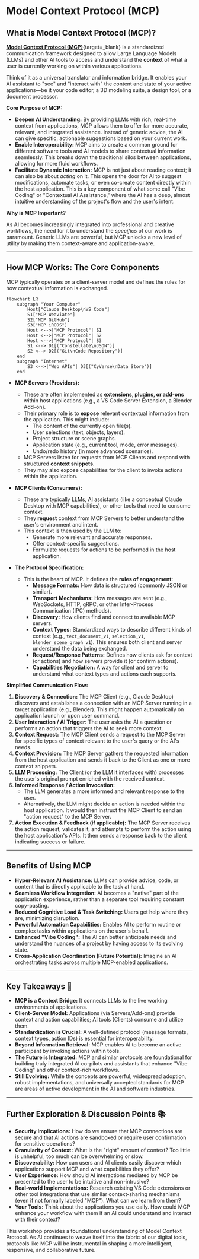# Model Context Protocol (MCP) 

## What is Model Context Protocol (MCP)? 

[**Model Context Protocol (MCP)**](https://modelcontextprotocol.io/introduction){target=_blank} is a standardized communication framework designed to allow Large Language Models (LLMs) and other AI tools to access and understand the **context** of what a user is currently working on within various applications.

Think of it as a universal translator and information bridge. It enables your AI assistant to "see" and "interact with" the content and state of your active applications—be it your code editor, a 3D modeling suite, a design tool, or a document processor.

**Core Purpose of MCP:**

* **Deepen AI Understanding:** By providing LLMs with rich, real-time context from applications, MCP allows them to offer far more accurate, relevant, and integrated assistance. Instead of generic advice, the AI can give specific, actionable suggestions based on your current work.
* **Enable Interoperability:** MCP aims to create a common ground for different software tools and AI models to share contextual information seamlessly. This breaks down the traditional silos between applications, allowing for more fluid workflows.
* **Facilitate Dynamic Interaction:** MCP is not just about reading context; it can also be about *acting* on it. This opens the door for AI to suggest modifications, automate tasks, or even co-create content directly within the host application. This is a key component of what some call "Vibe Coding" or "Contextual AI Assistance," where the AI has a deep, almost intuitive understanding of the project's flow and the user's intent.

**Why is MCP Important?**

As AI becomes increasingly integrated into professional and creative workflows, the need for it to understand the *specifics* of our work is paramount. Generic LLMs are powerful, but MCP unlocks a new level of utility by making them context-aware and application-aware.

---

## How MCP Works: The Core Components 

MCP typically operates on a client-server model and defines the rules for how contextual information is exchanged.

```mermaid
flowchart LR
    subgraph "Your Computer"
        Host["Claude Desktop\nVS Code"]
        S1["MCP Weaviate"]
        S2["MCP GitHub"]
        S3["MCP iRODS"]
        Host <-->|"MCP Protocol"| S1
        Host <-->|"MCP Protocol"| S2
        Host <-->|"MCP Protocol"| S3
        S1 <--> D1[("Constellate\nJSON")]
        S2 <--> D2[("Git\nCode Repository")]
    end
    subgraph "Internet"
        S3 <-->|"Web APIs"| D3[("CyVerse\nData Store")]
    end
```

* **MCP Servers (Providers):**
    * These are often implemented as **extensions, plugins, or add-ons** within host applications (e.g., a VS Code Server Extension, a Blender Add-on).
    * Their primary role is to **expose** relevant contextual information from the application. This might include:
        * The content of the currently open file(s).
        * User selections (text, objects, layers).
        * Project structure or scene graphs.
        * Application state (e.g., current tool, mode, error messages).
        * Undo/redo history (in more advanced scenarios).
    * MCP Servers listen for requests from MCP Clients and respond with structured **context snippets**.
    * They may also expose capabilities for the client to invoke actions within the application.

* **MCP Clients (Consumers):**
    * These are typically LLMs, AI assistants (like a conceptual Claude Desktop with MCP capabilities), or other tools that need to consume context.
    * They **request** context from MCP Servers to better understand the user's environment and intent.
    * This context is then used by the LLM to:
        * Generate more relevant and accurate responses.
        * Offer context-specific suggestions.
        * Formulate requests for actions to be performed in the host application.

* **The Protocol Specification:**
    * This is the heart of MCP. It defines the **rules of engagement**:
        * **Message Formats:** How data is structured (commonly JSON or similar).
        * **Transport Mechanisms:** How messages are sent (e.g., WebSockets, HTTP, gRPC, or other Inter-Process Communication (IPC) methods).
        * **Discovery:** How clients find and connect to available MCP servers.
        * **Context Types:** Standardized ways to describe different kinds of context (e.g., `text_document_v1`, `selection_v1`, `blender_scene_graph_v1`). This ensures both client and server understand the data being exchanged.
        * **Request/Response Patterns:** Defines how clients ask for context (or actions) and how servers provide it (or confirm actions).
        * **Capabilities Negotiation:** A way for client and server to understand what context types and actions each supports.


**Simplified Communication Flow:**

1.  **Discovery & Connection:** The MCP Client (e.g., Claude Desktop) discovers and establishes a connection with an MCP Server running in a target application (e.g., Blender). This might happen automatically on application launch or upon user command.
2.  **User Interaction / AI Trigger:** The user asks the AI a question or performs an action that triggers the AI to seek more context.
3.  **Context Request:** The MCP Client sends a request to the MCP Server for specific types of context relevant to the user's query or the AI's needs.
4.  **Context Provision:** The MCP Server gathers the requested information from the host application and sends it back to the Client as one or more context snippets.
5.  **LLM Processing:** The Client (or the LLM it interfaces with) processes the user's original prompt enriched with the received context.
6.  **Informed Response / Action Invocation:**
    * The LLM generates a more informed and relevant response to the user.
    * Alternatively, the LLM might decide an action is needed within the host application. It would then instruct the MCP Client to send an "action request" to the MCP Server.
7.  **Action Execution & Feedback (if applicable):** The MCP Server receives the action request, validates it, and attempts to perform the action using the host application's APIs. It then sends a response back to the client indicating success or failure.

---

## Benefits of Using MCP 

* **Hyper-Relevant AI Assistance:** LLMs can provide advice, code, or content that is directly applicable to the task at hand.
* **Seamless Workflow Integration:** AI becomes a "native" part of the application experience, rather than a separate tool requiring constant copy-pasting.
* **Reduced Cognitive Load & Task Switching:** Users get help where they are, minimizing disruption.
* **Powerful Automation Capabilities:** Enables AI to perform routine or complex tasks within applications on the user's behalf.
* **Enhanced "Vibe Coding":** The AI can better anticipate needs and understand the nuances of a project by having access to its evolving state.
* **Cross-Application Coordination (Future Potential):** Imagine an AI orchestrating tasks across multiple MCP-enabled applications.

---

## Key Takeaways 🚀

* **MCP is a Context Bridge:** It connects LLMs to the live working environments of applications.
* **Client-Server Model:** Applications (via Servers/Add-ons) provide context and action capabilities; AI tools (Clients) consume and utilize them.
* **Standardization is Crucial:** A well-defined protocol (message formats, context types, action IDs) is essential for interoperability.
* **Beyond Information Retrieval:** MCP enables AI to become an active participant by invoking actions within tools.
* **The Future is Integrated:** MCP and similar protocols are foundational for building truly integrated AI co-pilots and assistants that enhance "Vibe Coding" and other context-rich workflows.
* **Still Evolving:** While the concepts are powerful, widespread adoption, robust implementations, and universally accepted standards for MCP are areas of active development in the AI and software industries.

---

## Further Exploration & Discussion Points 📚

* **Security Implications:** How do we ensure that MCP connections are secure and that AI actions are sandboxed or require user confirmation for sensitive operations?
* **Granularity of Context:** What is the "right" amount of context? Too little is unhelpful; too much can be overwhelming or slow.
* **Discoverability:** How can users and AI clients easily discover which applications support MCP and what capabilities they offer?
* **User Experience:** How should AI interactions mediated by MCP be presented to the user to be intuitive and non-intrusive?
* **Real-world Implementations:** Research existing VS Code extensions or other tool integrations that use similar context-sharing mechanisms (even if not formally labeled "MCP"). What can we learn from them?
* **Your Tools:** Think about the applications you use daily. How could MCP enhance your workflow with them if an AI could understand and interact with their context?

This workshop provides a foundational understanding of Model Context Protocol. As AI continues to weave itself into the fabric of our digital tools, protocols like MCP will be instrumental in shaping a more intelligent, responsive, and collaborative future.
